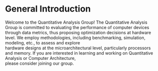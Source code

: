 # General Introduction
Welcome to the Quantitative Analysis Group!
The Quantitative Analysis Group is committed to evaluating the performance of computer devices   
through data metrics, thus proposing optimization decisions at hardware level.
We employ methodologies, including benchmarking, simulation, modeling, etc., to assess and explore   
hardware designs at the microarchitectural level, particularly processors and memory.
If you are interested in learning and working on Quantitative Analysis or Computer Architecture,   
please consider joining our group.
